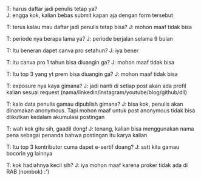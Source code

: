 T: harus daftar jadi penulis tetap ya?\
J: engga kok, kalian bebas submit kapan aja dengan form tersebut

T: terus kalau mau daftar jadi penulis tetap bisa?
J: mohon maaf tidak bisa

T: periode nya berapa lama ya?
J: periode berjalan selama 9 bulan

T: Itu beneran dapet canva pro setahun?
J: iya bener

T: itu canva pro 1 tahun bisa diuangin ga?
J: mohon maaf tidak bisa

T: Itu top 3 yang yt prem bisa diuangin ga?
J: mohon maaf tidak bisa

T: exposure nya kaya gimana?
J: jadi nanti di setiap post akan ada profil kalian sesuai request (nama/linkedin/instagram/youtube/blog/github/dll)

T: kalo data penulis gamau dipublish gimana?
J: bisa kok, penulis akan dinamakan anonymous. Tapi mohon maaf untuk post anonymous tidak bisa diikutkan kedalam akumulasi postingan

T: wah kok gitu sih, gaadil dong!
J: tenang, kalian bisa menggunakan nama pena sebagai penanda bahwa postingan itu karya kalian

T: Itu top 3 kontributor cuma dapet e-sertif doang?
J: sstt kita gamau bocorin yg lainnya

T: kok hadiahnya kecil sih?
J: iya mohon maaf karena proker tidak ada di RAB (nombok) :')
